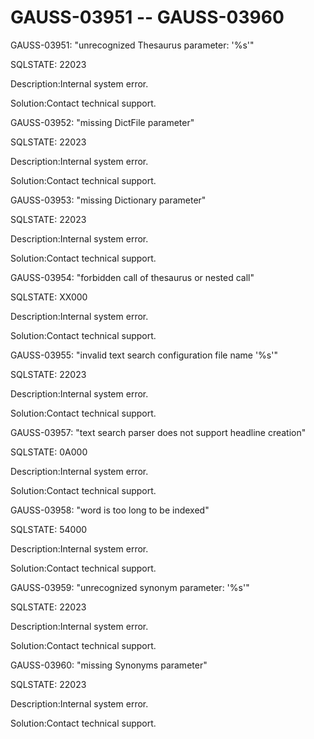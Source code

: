 # GAUSS-03951 -- GAUSS-03960<a name="EN-US_TOPIC_0302073543"></a>

GAUSS-03951: "unrecognized Thesaurus parameter: '%s'"

SQLSTATE: 22023

Description:Internal system error.

Solution:Contact technical support.

GAUSS-03952: "missing DictFile parameter"

SQLSTATE: 22023

Description:Internal system error.

Solution:Contact technical support.

GAUSS-03953: "missing Dictionary parameter"

SQLSTATE: 22023

Description:Internal system error.

Solution:Contact technical support.

GAUSS-03954: "forbidden call of thesaurus or nested call"

SQLSTATE: XX000

Description:Internal system error.

Solution:Contact technical support.

GAUSS-03955: "invalid text search configuration file name '%s'"

SQLSTATE: 22023

Description:Internal system error.

Solution:Contact technical support.

GAUSS-03957: "text search parser does not support headline creation"

SQLSTATE: 0A000

Description:Internal system error.

Solution:Contact technical support.

GAUSS-03958: "word is too long to be indexed"

SQLSTATE: 54000

Description:Internal system error.

Solution:Contact technical support.

GAUSS-03959: "unrecognized synonym parameter: '%s'"

SQLSTATE: 22023

Description:Internal system error.

Solution:Contact technical support.

GAUSS-03960: "missing Synonyms parameter"

SQLSTATE: 22023

Description:Internal system error.

Solution:Contact technical support.

